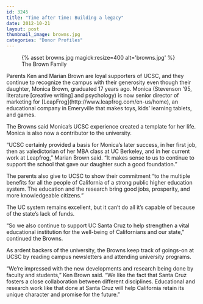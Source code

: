 ```yaml
---
id: 3245
title: "Time after time: Building a legacy"
date: 2012-10-21
layout: post
thumbnail_image: browns.jpg
categories: "Donor Profiles"
---
```

<figure class="inline-image right">
{% asset browns.jpg magick:resize=400 alt='browns.jpg' %}
<figcaption>The Brown Family</figcaption></figure>
Parents Ken and Marian Brown are loyal supporters of UCSC, and they continue to recognize the campus with their generosity even though their daughter, Monica Brown, graduated 17 years ago.  
Monica (Stevenson &#8217;95, literature [creative writing] and psychology) is now senior director of marketing for [LeapFrog](http://www.leapfrog.com/en-us/home), an educational company in Emeryville that makes toys, kids&#8217; learning tablets, and games.

The Browns said Monica&#8217;s UCSC experience created a template for her life. Monica is also now a contributor to the university.

&#8220;UCSC certainly provided a basis for Monica&#8217;s later success, in her first job, then as valedictorian of her MBA class at UC Berkeley, and in her current work at Leapfrog,&#8221; Marian Brown said. &#8220;It makes sense to us to continue to support the school that gave our daughter such a good foundation.&#8221;

The parents also give to UCSC to show their commitment &#8220;to the multiple benefits for all the people of California of a strong public higher education system. The education and the research bring good jobs, prosperity, and more knowledgeable citizens.&#8221;

The UC system remains excellent, but it can&#8217;t do all it&#8217;s capable of because of the state&#8217;s lack of funds.

&#8220;So we also continue to support UC Santa Cruz to help strengthen a vital educational institution for the well-being of Californians and our state,&#8221; continued the Browns.

As ardent backers of the university, the Browns keep track of goings-on at UCSC by reading campus newsletters and attending university programs.

&#8220;We&#8217;re impressed with the new developments and research being done by faculty and students,&#8221; Ken Brown said. &#8220;We like the fact that Santa Cruz fosters a close collaboration between different disciplines. Educational and research work like that done at Santa Cruz will help California retain its unique character and promise for the future.&#8221;
